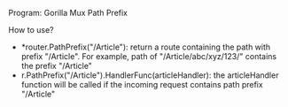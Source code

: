 Program: Gorilla Mux Path Prefix

How to use?
- *router.PathPrefix("/Article"): return a route containing the path with prefix "/Article". For example, path of "/Article/abc/xyz/123/" contains the prefix "/Article"
- r.PathPrefix("/Article").HandlerFunc(articleHandler): the articleHandler function will be called if the incoming request contains path prefix "/Article"